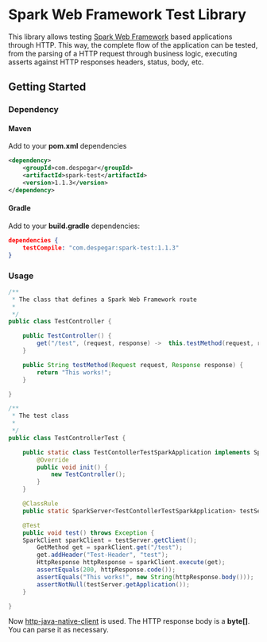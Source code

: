 # Spark Web Framework Test Library

This library allows testing [Spark Web Framework](http://sparkjava.com/) based applications through HTTP. This way, the complete flow of the application can be tested, from the parsing of a HTTP request through business logic, executing asserts against HTTP responses headers, status, body, etc.

## Getting Started

### Dependency

#### Maven

Add to your **pom.xml** dependencies

```xml
<dependency>
    <groupId>com.despegar</groupId>
    <artifactId>spark-test</artifactId>
    <version>1.1.3</version>
</dependency>
```

#### Gradle

Add to your **build.gradle** dependencies:

```json
dependencies {
    testCompile: "com.despegar:spark-test:1.1.3"
}
```

### Usage

```java
/**
 * The class that defines a Spark Web Framework route
 *
 */
public class TestController {

	public TestController() {
		get("/test", (request, response) ->  this.testMethod(request, response));
	}

	public String testMethod(Request request, Response response) {
		return "This works!";
	}

}
```

```java
/**
 * The test class
 *
 */
public class TestControllerTest {

	public static class TestContollerTestSparkApplication implements SparkApplication {
		@Override
		public void init() {
			new TestController();
		}
	}

	@ClassRule
	public static SparkServer<TestContollerTestSparkApplication> testServer = new SparkServer<>(TestControllerTest.TestContollerTestSparkApplication.class, 4567);

	@Test
	public void test() throws Exception {
    SparkClient sparkClient = testServer.getClient();
		GetMethod get = sparkClient.get("/test");
		get.addHeader("Test-Header", "test");
		HttpResponse httpResponse = sparkClient.execute(get);
		assertEquals(200, httpResponse.code());
		assertEquals("This works!", new String(httpResponse.body()));
		assertNotNull(testServer.getApplication());
	}

}
```

Now [http-java-native-client](https://github.com/despegar/http-java-native-client) is used. The HTTP response body is a **byte[]**. You can parse it as necessary.
